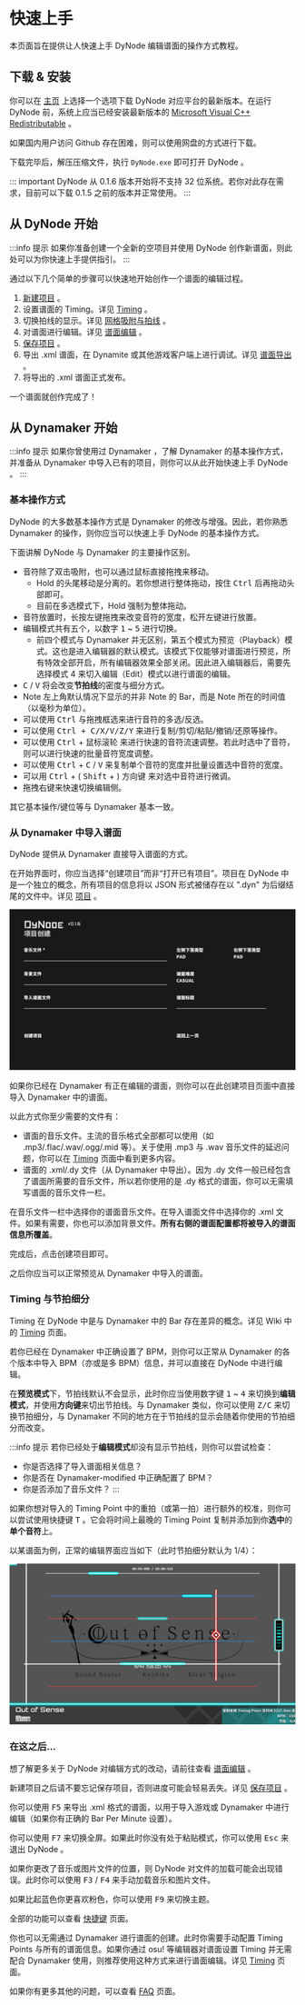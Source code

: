 # 快速上手

本页面旨在提供让人快速上手 DyNode 编辑谱面的操作方式教程。

## 下载 & 安装

你可以在 [主页](/) 上选择一个选项下载 DyNode 对应平台的最新版本。在运行 DyNode 前，系统上应当已经安装最新版本的 [Microsoft Visual C++ Redistributable](https://aka.ms/vs/17/release/vc_redist.x64.exe) 。

如果国内用户访问 Github 存在困难，则可以使用网盘的方式进行下载。

下载完毕后，解压压缩文件，执行 `DyNode.exe` 即可打开 DyNode 。

::: important
DyNode 从 0.1.6 版本开始将不支持 32 位系统。若你对此存在需求，目前可以下载 0.1.5 之前的版本并正常使用。
:::
## 从 DyNode 开始

:::info 提示
如果你准备创建一个全新的空项目并使用 DyNode 创作新谱面，则此处可以为你快速上手提供指引。
:::

通过以下几个简单的步骤可以快速地开始创作一个谱面的编辑过程。

1. [新建项目](/guide/project.html#新建项目) 。
2. 设置谱面的 Timing。详见 [Timing](/guide/timing.html) 。
3. 切换拍线的显示。详见 [网格吸附与拍线](/guide/edit.html#网格吸附与拍线) 。
4. 对谱面进行编辑。详见 [谱面编辑](/guide/edit.html) 。
5. [保存项目](/guide/project.html#保存项目) 。
6. 导出 .xml 谱面，在 Dynamite 或其他游戏客户端上进行调试。详见 [谱面导出](/guide/export.html) 。
7. 将导出的 .xml 谱面正式发布。

一个谱面就创作完成了！

## 从 Dynamaker 开始

:::info 提示
如果你曾使用过 Dynamaker ，了解 Dynamaker 的基本操作方式，并准备从 Dynamaker 中导入已有的项目，则你可以从此开始快速上手 DyNode 。
:::

### 基本操作方式

DyNode 的大多数基本操作方式是 Dynamaker 的修改与增强。因此，若你熟悉 Dynamaker 的操作，则你应当可以快速上手 DyNode 的基本操作方式。

下面讲解 DyNode 与 Dynamaker 的主要操作区别。

- 音符除了双击吸附，也可以通过鼠标直接拖拽来移动。
  - Hold 的头尾移动是分离的。若你想进行整体拖动，按住 <kbd>Ctrl</kbd> 后再拖动头部即可。
  - 目前在多选模式下，Hold 强制为整体拖动。
- 音符放置时，长按左键拖拽来改变音符的宽度，松开左键进行放置。
- 编辑模式共有五个，以数字 <kbd>1</kbd> ~ <kbd>5</kbd> 进行切换。
  - 前四个模式与 Dynamaker 并无区别，第五个模式为预览（Playback）模式。这也是进入编辑器的默认模式。该模式下仅能够对谱面进行预览，所有特效全部开启，所有编辑器效果全部关闭。因此进入编辑器后，需要先选择模式 4 来切入编辑（Edit）模式以进行谱面的编辑。
- <kbd>C</kbd> / <kbd>V</kbd> 将会改变**节拍线**的密度与细分方式。
- Note 左上角默认情况下显示的并非 Note 的 Bar，而是 Note 所在的时间值（以毫秒为单位）。
- 可以使用 <kbd>Ctrl</kbd> 与拖拽框选来进行音符的多选/反选。
- 可以使用 <kbd>Ctrl + C/X/V/Z/Y</kbd> 来进行复制/剪切/粘贴/撤销/还原等操作。
- 可以使用 <kbd>Ctrl</kbd> + 鼠标滚轮 来进行快速的音符流速调整。若此时选中了音符，则可以进行快速的批量音符宽度调整。
- 可以使用 <kbd>Ctrl</kbd> + <kbd>C</kbd> / <kbd>V</kbd> 来复制单个音符的宽度并批量设置选中音符的宽度。
- 可以用 <kbd>Ctrl</kbd> + ( <kbd>Shift</kbd> + ) 方向键 来对选中音符进行微调。
- 拖拽右键来快速切换编辑侧。

其它基本操作/键位等与 Dynamaker 基本一致。

### 从 Dynamaker 中导入谱面

DyNode 提供从 Dynamaker 直接导入谱面的方式。

在开始界面时，你应当选择“创建项目”而非“打开已有项目”。项目在 DyNode 中是一个独立的概念，所有项目的信息将以 JSON 形式被储存在以 ".dyn" 为后缀结尾的文件中。详见 [项目](/guide/project.md) 。

![创建项目](project_create.png)

如果你已经在 Dynamaker 有正在编辑的谱面，则你可以在此创建项目页面中直接导入 Dynamaker 中的谱面。

以此方式你至少需要的文件有：

- 谱面的音乐文件。主流的音乐格式全部都可以使用（如 .mp3/.flac/.wav/.ogg/.mid 等）。关于使用 .mp3 与 .wav 音乐文件的延迟问题，你可以在 [Timing](/guide/timing.html#mp3-与-wav-格式的延迟处理-在-0-1-5-之后) 页面中看到更多内容。
- 谱面的 .xml/.dy 文件（从 Dynamaker 中导出）。因为 .dy 文件一般已经包含了谱面所需要的音乐文件，所以若你使用的是 .dy 格式的谱面，你可以无需填写谱面的音乐文件一栏。

在音乐文件一栏中选择你的谱面音乐文件。在导入谱面文件中选择你的 .xml 文件。如果有需要，你也可以添加背景文件。**所有右侧的谱面配置都将被导入的谱面信息所覆盖**。

完成后，点击创建项目即可。

之后你应当可以正常预览从 Dynamaker 中导入的谱面。

### Timing 与节拍细分

Timing 在 DyNode 中是与 Dynamaker 中的 Bar 存在差异的概念。详见 Wiki 中的 [Timing](/guide/timing) 页面。

若你已经在 Dynamaker 中正确设置了 BPM，则你可以正常从 Dynamaker 的各个版本中导入 BPM（亦或是多 BPM）信息，并可以直接在 DyNode 中进行编辑。

在**预览模式**下，节拍线默认不会显示，此时你应当使用数字键 <kbd>1</kbd> ~ <kbd>4</kbd> 来切换到**编辑模式**，并使用**方向键**来切出节拍线。与 Dynamaker 类似，你可以使用 <kbd>Z/C</kbd> 来切换节拍细分，与 Dynamaker 不同的地方在于节拍线的显示会随着你使用的节拍细分而改变。

:::info 提示
若你已经处于**编辑模式**却没有显示节拍线，则你可以尝试检查：
* 你是否选择了导入谱面相关信息？
* 你是否在 Dynamaker-modified 中正确配置了 BPM？
* 你是否添加了音乐文件？
:::

如果你想对导入的 Timing Point 中的重拍（或第一拍）进行额外的校准，则你可以尝试使用快捷键 <kbd>T</kbd> 。它会将时间上最晚的 Timing Point 复制并添加到你**选中**的**单个音符**上。

以某谱面为例，正常的编辑界面应当如下（此时节拍细分默认为 1/4）：

![](bad-chart.png)

### 在这之后...

想了解更多关于 DyNode 对编辑方式的改动，请前往查看 [谱面编辑](/guide/edit) 。

新建项目之后请不要忘记保存项目，否则进度可能会轻易丢失。详见 [保存项目](/guide/project.html#保存项目) 。

你可以使用 <kbd>F5</kbd> 来导出 .xml 格式的谱面，以用于导入游戏或 Dynamaker 中进行编辑（如果你有正确的 Bar Per Minute 设置）。

你可以使用 <kbd>F7</kbd> 来切换全屏。如果此时你没有处于粘贴模式，你可以使用 <kbd>Esc</kbd> 来退出 DyNode 。

如果你更改了音乐或图片文件的位置，则 DyNode 对文件的加载可能会出现错误。此时你可以使用 <kbd>F3</kbd> / <kbd>F4</kbd> 来手动加载音乐和图片文件。

如果比起蓝色你更喜欢粉色，你可以使用 <kbd>F9</kbd> 来切换主题。

全部的功能可以查看 [快捷键](/shortcuts) 页面。

你也可以无需通过 Dynamaker 进行谱面的创建。此时你需要手动配置 Timing Points 与所有的谱面信息。如果你通过 osu! 等编辑器对谱面设置 Timing 并无需配合 Dynamaker 使用，则推荐使用这种方式来进行谱面编辑。详见 [Timing](/guide/timing#%E4%BB%8E-osu-file-%E4%B8%AD%E5%AF%BC%E5%85%A5-timing-points) 页面。

如果你有更多其他的问题，可以查看 [FAQ](/FAQ) 页面。
